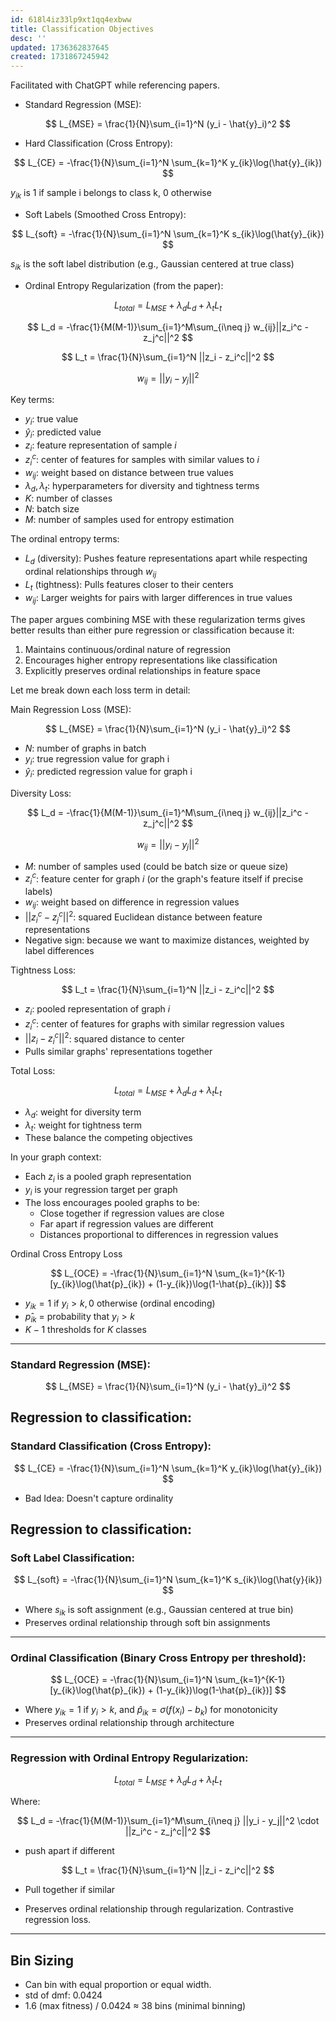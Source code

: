 ```yaml
---
id: 618l4iz33lp9xt1qq4exbww
title: Classification Objectives
desc: ''
updated: 1736362837645
created: 1731867245942
---
```

Facilitated with ChatGPT while referencing papers.

- Standard Regression (MSE):

$$
L_{MSE} = \frac{1}{N}\sum_{i=1}^N (y_i - \hat{y}_i)^2
$$

- Hard Classification (Cross Entropy):

$$
L_{CE} = -\frac{1}{N}\sum_{i=1}^N \sum_{k=1}^K y_{ik}\log(\hat{y}_{ik})
$$

$y_{ik}$ is 1 if sample i belongs to class k, 0 otherwise

- Soft Labels (Smoothed Cross Entropy):

$$
L_{soft} = -\frac{1}{N}\sum_{i=1}^N \sum_{k=1}^K s_{ik}\log(\hat{y}_{ik})
$$

$s_{ik}$ is the soft label distribution (e.g., Gaussian centered at true class)

- Ordinal Entropy Regularization (from the paper):

$$
L_{total} = L_{MSE} + \lambda_d L_d + \lambda_t L_t
$$

$$
L_d = -\frac{1}{M(M-1)}\sum_{i=1}^M\sum_{i\neq j} w_{ij}||z_i^c - z_j^c||^2
$$

$$
L_t = \frac{1}{N}\sum_{i=1}^N ||z_i - z_i^c||^2
$$

$$
w_{ij} = ||y_i - y_j||^2
$$

Key terms:

- $y_i$: true value
- $ŷ_i$: predicted value
- $z_i$: feature representation of sample $i$
- $z_i^c$: center of features for samples with similar values to $i$
- $w_{ij}$: weight based on distance between true values
- $λ_d, λ_t$: hyperparameters for diversity and tightness terms
- $K$: number of classes
- $N$: batch size
- $M$: number of samples used for entropy estimation

The ordinal entropy terms:

- $L_d$ (diversity): Pushes feature representations apart while respecting ordinal relationships through $w_{ij}$
- $L_t$ (tightness): Pulls features closer to their centers
- $w_{ij}$: Larger weights for pairs with larger differences in true values

The paper argues combining MSE with these regularization terms gives better results than either pure regression or classification because it:

1. Maintains continuous/ordinal nature of regression
2. Encourages higher entropy representations like classification
3. Explicitly preserves ordinal relationships in feature space

Let me break down each loss term in detail:

Main Regression Loss (MSE):

$$
L_{MSE} = \frac{1}{N}\sum_{i=1}^N (y_i - \hat{y}_i)^2
$$

- $N$: number of graphs in batch
- $y_i$: true regression value for graph i
- $ŷ_i$: predicted regression value for graph i

Diversity Loss:

$$
L_d = -\frac{1}{M(M-1)}\sum_{i=1}^M\sum_{i\neq j} w_{ij}||z_i^c - z_j^c||^2
$$

$$
w_{ij} = ||y_i - y_j||^2
$$

- $M$: number of samples used (could be batch size or queue size)
- $z_i^c$: feature center for graph $i$ (or the graph's feature itself if precise labels)
- $w_{ij}$: weight based on difference in regression values
- $||z_i^c - z_j^c||^2$: squared Euclidean distance between feature representations
- Negative sign: because we want to maximize distances, weighted by label differences

Tightness Loss:

$$
L_t = \frac{1}{N}\sum_{i=1}^N ||z_i - z_i^c||^2
$$

- $z_i$: pooled representation of graph $i$
- $z_i^c$: center of features for graphs with similar regression values
- $||z_i - z_i^c||^2$: squared distance to center
- Pulls similar graphs' representations together

Total Loss:

$$
L_{total} = L_{MSE} + \lambda_d L_d + \lambda_t L_t
$$

- $λ_d$: weight for diversity term
- $λ_t$: weight for tightness term
- These balance the competing objectives

In your graph context:

- Each $z_i$ is a pooled graph representation
- $y_i$ is your regression target per graph
- The loss encourages pooled graphs to be:
  - Close together if regression values are close
  - Far apart if regression values are different
  - Distances proportional to differences in regression values

Ordinal Cross Entropy Loss

$$
L_{OCE} = -\frac{1}{N}\sum_{i=1}^N \sum_{k=1}^{K-1} [y_{ik}\log(\hat{p}_{ik}) + (1-y_{ik})\log(1-\hat{p}_{ik})]
$$

- $y_{ik} = 1$ if $y_i > k, 0$ otherwise (ordinal encoding)
- $p̂_{ik}$ = probability that $y_i > k$
- $K-1$ thresholds for $K$ classes

***

### Standard Regression (MSE):

$$
L_{MSE} = \frac{1}{N}\sum_{i=1}^N (y_i - \hat{y}_i)^2
$$

## Regression to classification:

### Standard Classification (Cross Entropy):

$$
L_{CE} = -\frac{1}{N}\sum_{i=1}^N \sum_{k=1}^K y_{ik}\log(\hat{y}_{ik})
$$

- Bad Idea: Doesn't capture ordinality

## Regression to classification:

### Soft Label Classification:

$$
L_{soft} = -\frac{1}{N}\sum_{i=1}^N \sum_{k=1}^K s_{ik}\log(\hat{y}{ik})
$$

- Where $s_{ik}$ is soft assignment (e.g., Gaussian centered at true bin)
- Preserves ordinal relationship through soft bin assignments

***

### Ordinal Classification (Binary Cross Entropy per threshold):

$$
L_{OCE} = -\frac{1}{N}\sum_{i=1}^N \sum_{k=1}^{K-1} [y_{ik}\log(\hat{p}_{ik}) + (1-y_{ik})\log(1-\hat{p}_{ik})]
$$

- Where $y_{ik} = 1$ if $y_i > k$, and $\hat{p}_{ik} = \sigma(f(x_i) - b_k)$ for monotonicity
- Preserves ordinal relationship through architecture

***

### Regression with Ordinal Entropy Regularization:

$$L_{total} = L_{MSE} + \lambda_d L_d + \lambda_t L_t$$

Where:

$$
L_d = -\frac{1}{M(M-1)}\sum_{i=1}^M\sum_{i\neq j} ||y_i - y_j||^2 \cdot ||z_i^c - z_j^c||^2
$$

- push apart if different

$$
L_t = \frac{1}{N}\sum_{i=1}^N ||z_i - z_i^c||^2
$$

- Pull together if similar

- Preserves ordinal relationship through regularization. Contrastive regression loss.

***

## Bin Sizing

- Can bin with equal proportion or equal width.
- std of dmf: 0.0424
- 1.6 (max fitness) / 0.0424 $\approx$ 38 bins (minimal binning)
